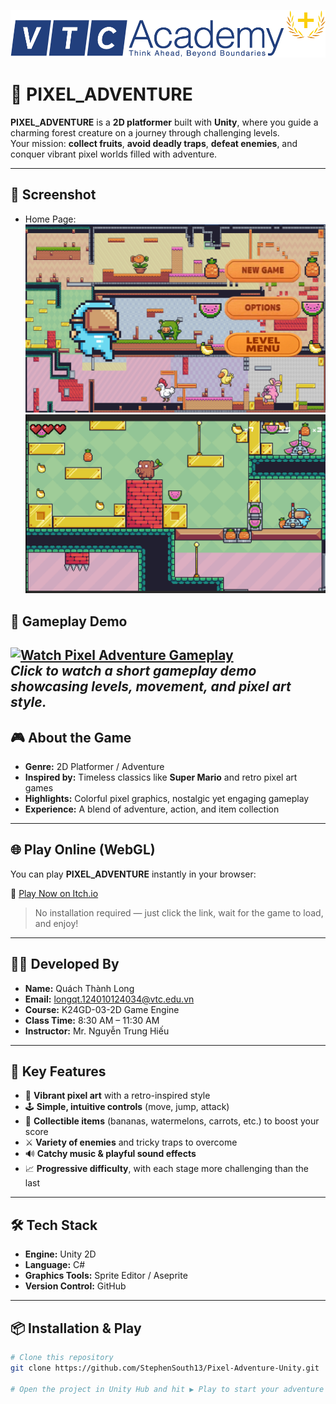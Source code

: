 ![Pixel Adventure Logo](img/vtclogo.png)

# 🐗 PIXEL_ADVENTURE  

**PIXEL_ADVENTURE** is a **2D platformer** built with **Unity**, where you guide a charming forest creature on a journey through challenging levels.  
Your mission: **collect fruits**, **avoid deadly traps**, **defeat enemies**, and conquer vibrant pixel worlds filled with adventure.  

---

## 📸 Screenshot  
- Home Page:
![alt text](img/Home.png)
![Pixel Adventure Screenshot](img/1.png)  

## 🎥 Gameplay Demo

[![Watch Pixel Adventure Gameplay](https://img.youtube.com/vi/DZhKvdBUJM8/hqdefault.jpg)](https://www.youtube.com/watch?v=DZhKvdBUJM8)  
*Click to watch a short gameplay demo showcasing levels, movement, and pixel art style.*
---

## 🎮 About the Game  

- **Genre:** 2D Platformer / Adventure  
- **Inspired by:** Timeless classics like **Super Mario** and retro pixel art games  
- **Highlights:** Colorful pixel graphics, nostalgic yet engaging gameplay  
- **Experience:** A blend of adventure, action, and item collection  

---
## 🌐 Play Online (WebGL)

You can play **PIXEL_ADVENTURE** instantly in your browser:

🔗 [Play Now on Itch.io](https://quachthanh-long.itch.io/pixel-adventure-unity)

> No installation required — just click the link, wait for the game to load, and enjoy!
---

## 🧑‍💻 Developed By  

- **Name:** Quách Thành Long  
- **Email:** longqt.124010124034@vtc.edu.vn  
- **Course:** K24GD-03-2D Game Engine  
- **Class Time:** 8:30 AM – 11:30 AM  
- **Instructor:** Mr. Nguyễn Trung Hiếu  

---

## 🚀 Key Features  

- 🎨 **Vibrant pixel art** with a retro-inspired style  
- 🕹️ **Simple, intuitive controls** (move, jump, attack)  
- 🍌 **Collectible items** (bananas, watermelons, carrots, etc.) to boost your score  
- ⚔️ **Variety of enemies** and tricky traps to overcome  
- 🔊 **Catchy music & playful sound effects**  
- 📈 **Progressive difficulty**, with each stage more challenging than the last  

---

## 🛠️ Tech Stack  

- **Engine:** Unity 2D  
- **Language:** C#  
- **Graphics Tools:** Sprite Editor / Aseprite  
- **Version Control:** GitHub  

---

## 📦 Installation & Play  

```bash
# Clone this repository
git clone https://github.com/StephenSouth13/Pixel-Adventure-Unity.git

# Open the project in Unity Hub and hit ▶️ Play to start your adventure
